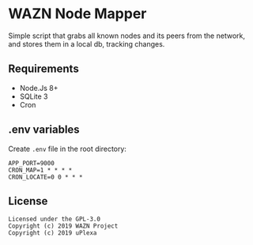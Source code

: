 WAZN Node Mapper
======================





Simple script that grabs all known nodes and its peers from the network, and stores them in a local db, tracking changes.

## Requirements

- Node.Js 8+
- SQLite 3
- Cron

## .env variables

Create ``.env`` file in the root directory:

```
APP_PORT=9000
CRON_MAP=1 * * * *
CRON_LOCATE=0 0 * * *
```

## License
```
Licensed under the GPL-3.0
Copyright (c) 2019 WAZN Project
Copyright (c) 2019 uPlexa
```
